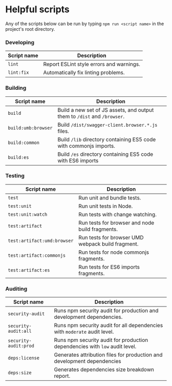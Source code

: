 # Helpful scripts

Any of the scripts below can be run by typing `npm run <script name>` in the project's root directory.

### Developing
Script name | Description
--- | ---
`lint` | Report ESLint style errors and warnings.
`lint:fix` | Automatically fix linting problems.

### Building
Script name | Description
--- | ---
`build` | Build a new set of JS assets, and output them to `/dist` and `/browser`.
`build:umb:browser` | Build `/dist/swagger-client.browser.*.js` files.
`build:common` | Build `/lib` directory containing ES5 code with commonjs imports.
`build:es` | Build `/es` directory containing ES5 code with ES6 imports

### Testing
Script name | Description
--- | ---
`test` | Run unit and bundle tests.
`test:unit` | Run unit tests in Node.
`test:unit:watch` | Run tests with change watching.
`test:artifact` | Run tests for browser and node build fragments.
`test:artifact:umd:browser` | Run tests for browser UMD webpack build fragment.
`test:artifact:commonjs` | Run tests for node commonjs fragments.
`test:artifact:es` | Run tests for ES6 imports fragments.

### Auditing

Script name | Description
--- | ---
`security-audit` | Runs npm security audit for production and development dependencies.
`security-audit:all` | Runs npm security audit for all dependencies with `moderate` audit level. 
`security-audit:prod` | Runs npm security audit for production dependencies with `low` audit level.
`deps:license` | Generates attribution files for production and development dependencies
`deps:size` | Generates dependencies size breakdown report.

